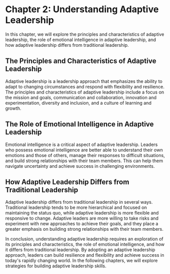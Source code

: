 Chapter 2: Understanding Adaptive Leadership
============================================

In this chapter, we will explore the principles and characteristics of adaptive leadership, the role of emotional intelligence in adaptive leadership, and how adaptive leadership differs from traditional leadership.

The Principles and Characteristics of Adaptive Leadership
---------------------------------------------------------

Adaptive leadership is a leadership approach that emphasizes the ability to adapt to changing circumstances and respond with flexibility and resilience. The principles and characteristics of adaptive leadership include a focus on the mission and goals, communication and collaboration, innovation and experimentation, diversity and inclusion, and a culture of learning and growth.

The Role of Emotional Intelligence in Adaptive Leadership
---------------------------------------------------------

Emotional intelligence is a critical aspect of adaptive leadership. Leaders who possess emotional intelligence are better able to understand their own emotions and those of others, manage their responses to difficult situations, and build strong relationships with their team members. This can help them navigate uncertainty and achieve success in challenging environments.

How Adaptive Leadership Differs from Traditional Leadership
-----------------------------------------------------------

Adaptive leadership differs from traditional leadership in several ways. Traditional leadership tends to be more hierarchical and focused on maintaining the status quo, while adaptive leadership is more flexible and responsive to change. Adaptive leaders are more willing to take risks and experiment with new approaches to achieve their goals, and they place a greater emphasis on building strong relationships with their team members.

In conclusion, understanding adaptive leadership requires an exploration of its principles and characteristics, the role of emotional intelligence, and how it differs from traditional leadership. By adopting an adaptive leadership approach, leaders can build resilience and flexibility and achieve success in today's rapidly changing world. In the following chapters, we will explore strategies for building adaptive leadership skills.
